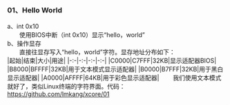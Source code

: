 ### 01、Hello World
a、int 0x10  
&emsp;&emsp;使用BIOS中断（int 0x10）显示“hello，world”  
b、操作显存  
&emsp;&emsp;直接往显存写入“hello，world”字符。显存地址分布如下：  
|起始|结束|大小|用途|
|-:-|-:-|-:-|-:-|
|C0000|C7FFF|32KB|显示适配器BIOS|
|B8000|BFFFF|32KB|用于文本模式显示适配器|
|B0000|B7FFF|32KB|用于黑白显示适配器|
|A0000|AFFFF|64KB|用于彩色显示适配器|
&emsp;&emsp;我们使用文本模式就好了，类似Linux终端的字符界面。代码：https://github.com/lmkang/xcore/01